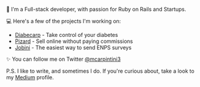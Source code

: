 👋 I'm a Full-stack developer, with passion for Ruby on Rails and Startups.

💻 Here's a few of the projects I'm working on:
* [Diabecarp](https://diabecarp.com) - Take control of your diabetes
* [Pizard](https://pizard.app) - Sell ​​online without paying commissions
* [Jobini](https://jobini.app) - The easiest way to send ENPS surveys

✨ You can follow me on Twitter [@mcarpintini3](https://twitter.com/mcarpintini3)

P.S. I like to write, and sometimes I do. If you're curious about, take a look to my [Medium](https://matiascarpintini.medium.com) profile.
